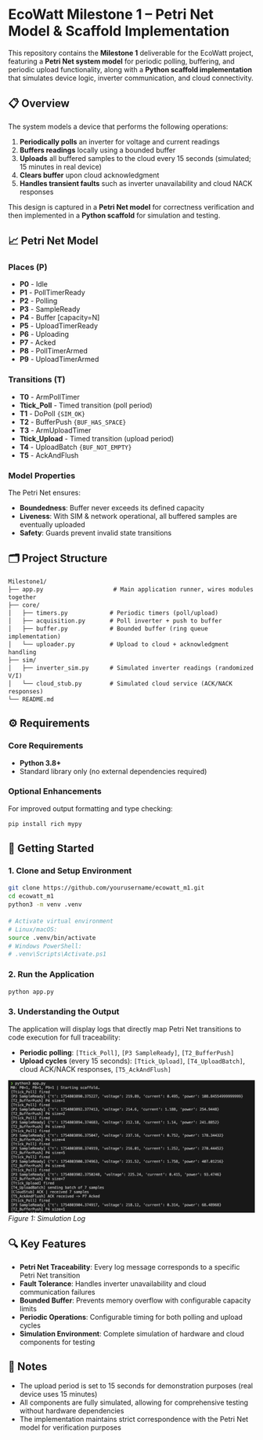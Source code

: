 # EcoWatt Milestone 1 – Petri Net Model & Scaffold Implementation

This repository contains the **Milestone 1** deliverable for the EcoWatt project, featuring a **Petri Net system model** for periodic polling, buffering, and periodic upload functionality, along with a **Python scaffold implementation** that simulates device logic, inverter communication, and cloud connectivity.

## 📋 Overview

The system models a device that performs the following operations:

1. **Periodically polls** an inverter for voltage and current readings
2. **Buffers readings** locally using a bounded buffer
3. **Uploads** all buffered samples to the cloud every 15 seconds (simulated; 15 minutes in real device)
4. **Clears buffer** upon cloud acknowledgment
5. **Handles transient faults** such as inverter unavailability and cloud NACK responses

This design is captured in a **Petri Net model** for correctness verification and then implemented in a **Python scaffold** for simulation and testing.

## 📈 Petri Net Model

### Places (P)
- **P0** - Idle
- **P1** - PollTimerReady
- **P2** - Polling
- **P3** - SampleReady
- **P4** - Buffer [capacity=N]
- **P5** - UploadTimerReady
- **P6** - Uploading
- **P7** - Acked
- **P8** - PollTimerArmed
- **P9** - UploadTimerArmed

### Transitions (T)
- **T0** - ArmPollTimer
- **Ttick_Poll** - Timed transition (poll period)
- **T1** - DoPoll `{SIM_OK}`
- **T2** - BufferPush `{BUF_HAS_SPACE}`
- **T3** - ArmUploadTimer
- **Ttick_Upload** - Timed transition (upload period)
- **T4** - UploadBatch `{BUF_NOT_EMPTY}`
- **T5** - AckAndFlush

### Model Properties

The Petri Net ensures:
- **Boundedness**: Buffer never exceeds its defined capacity
- **Liveness**: With SIM & network operational, all buffered samples are eventually uploaded
- **Safety**: Guards prevent invalid state transitions

## 🗂 Project Structure

```
Milestone1/
├── app.py                    # Main application runner, wires modules together
├── core/
│   ├── timers.py            # Periodic timers (poll/upload)
│   ├── acquisition.py       # Poll inverter + push to buffer
│   ├── buffer.py            # Bounded buffer (ring queue implementation)
│   └── uploader.py          # Upload to cloud + acknowledgment handling
├── sim/
│   ├── inverter_sim.py      # Simulated inverter readings (randomized V/I)
│   └── cloud_stub.py        # Simulated cloud service (ACK/NACK responses)
└── README.md
```

## ⚙️ Requirements

### Core Requirements
- **Python 3.8+**
- Standard library only (no external dependencies required)

### Optional Enhancements
For improved output formatting and type checking:
```bash
pip install rich mypy
```

## 🚀 Getting Started

### 1. Clone and Setup Environment
```bash
git clone https://github.com/yourusername/ecowatt_m1.git
cd ecowatt_m1
python3 -m venv .venv

# Activate virtual environment
# Linux/macOS:
source .venv/bin/activate
# Windows PowerShell:
# .venv\Scripts\Activate.ps1
```

### 2. Run the Application
```bash
python app.py
```

### 3. Understanding the Output

The application will display logs that directly map Petri Net transitions to code execution for full traceability:

- **Periodic polling**: `[Ttick_Poll]`, `[P3 SampleReady]`, `[T2_BufferPush]`
- **Upload cycles** (every 15 seconds): `[Ttick_Upload]`, `[T4_UploadBatch]`, cloud ACK/NACK responses, `[T5_AckAndFlush]`

![Simulation Log](image.png)
*Figure 1: Simulation Log*

## 🔍 Key Features

- **Petri Net Traceability**: Every log message corresponds to a specific Petri Net transition
- **Fault Tolerance**: Handles inverter unavailability and cloud communication failures
- **Bounded Buffer**: Prevents memory overflow with configurable capacity limits
- **Periodic Operations**: Configurable timing for both polling and upload cycles
- **Simulation Environment**: Complete simulation of hardware and cloud components for testing

## 📝 Notes

- The upload period is set to 15 seconds for demonstration purposes (real device uses 15 minutes)
- All components are fully simulated, allowing for comprehensive testing without hardware dependencies
- The implementation maintains strict correspondence with the Petri Net model for verification purposes